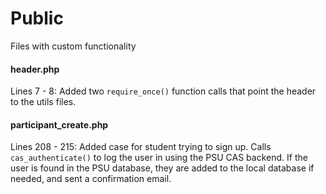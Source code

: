 # Public

Files with custom functionality

#### header.php

Lines 7 - 8: Added two `require_once()` function calls that point the header to the utils files.

#### participant_create.php

Lines 208 - 215: Added case for student trying to sign up. 
Calls `cas_authenticate()` to log the user in using the PSU CAS backend.
If the user is found in the PSU database, 
they are added to the local database if needed, and sent a confirmation email.

